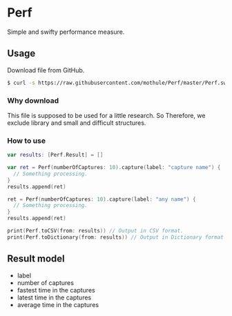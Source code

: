 # Perf
Simple and swifty performance measure.


## Usage

Download file from GitHub.

```sh
$ curl -s https://raw.githubusercontent.com/mothule/Perf/master/Perf.swift -o ~/Downloads/Perf.swift
```

### Why download

This file is supposed to be used for a little research.
So Therefore, we exclude library and small and difficult structures.

### How to use

```swift
var results: [Perf.Result] = []

var ret = Perf(numberOfCaptures: 10).capture(label: "capture name") {
  // Something processing.
}
results.append(ret)

ret = Perf(numberOfCaptures: 10).capture(label: "any name") {
  // Something processing.
}
results.append(ret)

print(Perf.toCSV(from: results)) // Output in CSV format.
print(Perf.toDictionary(from: results)) // Output in Dictionary format
```

## Result model

- label
- number of captures
- fastest time in the captures
- latest time in the captures
- average time in the captures
